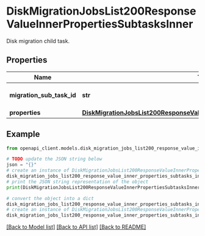 # DiskMigrationJobsList200ResponseValueInnerPropertiesSubtasksInner

Disk migration child task.

## Properties

Name | Type | Description | Notes
------------ | ------------- | ------------- | -------------
**migration_sub_task_id** | **str** | The id of migration child task. | [optional] [readonly] 
**properties** | [**DiskMigrationJobsList200ResponseValueInnerPropertiesSubtasksInnerProperties**](DiskMigrationJobsList200ResponseValueInnerPropertiesSubtasksInnerProperties.md) |  | [optional] 

## Example

```python
from openapi_client.models.disk_migration_jobs_list200_response_value_inner_properties_subtasks_inner import DiskMigrationJobsList200ResponseValueInnerPropertiesSubtasksInner

# TODO update the JSON string below
json = "{}"
# create an instance of DiskMigrationJobsList200ResponseValueInnerPropertiesSubtasksInner from a JSON string
disk_migration_jobs_list200_response_value_inner_properties_subtasks_inner_instance = DiskMigrationJobsList200ResponseValueInnerPropertiesSubtasksInner.from_json(json)
# print the JSON string representation of the object
print(DiskMigrationJobsList200ResponseValueInnerPropertiesSubtasksInner.to_json())

# convert the object into a dict
disk_migration_jobs_list200_response_value_inner_properties_subtasks_inner_dict = disk_migration_jobs_list200_response_value_inner_properties_subtasks_inner_instance.to_dict()
# create an instance of DiskMigrationJobsList200ResponseValueInnerPropertiesSubtasksInner from a dict
disk_migration_jobs_list200_response_value_inner_properties_subtasks_inner_from_dict = DiskMigrationJobsList200ResponseValueInnerPropertiesSubtasksInner.from_dict(disk_migration_jobs_list200_response_value_inner_properties_subtasks_inner_dict)
```
[[Back to Model list]](../README.md#documentation-for-models) [[Back to API list]](../README.md#documentation-for-api-endpoints) [[Back to README]](../README.md)


